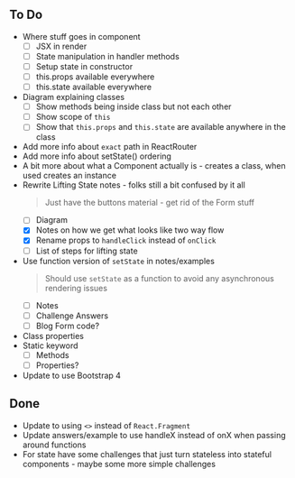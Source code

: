 ## To Do

- Where stuff goes in component
    * [ ] JSX in render
    * [ ] State manipulation in handler methods
    * [ ] Setup state in constructor
    * [ ] this.props available everywhere
    * [ ] this.state available everywhere
- Diagram explaining classes
    * [ ] Show methods being inside class but not each other
    * [ ] Show scope of `this`
    * [ ] Show that `this.props` and `this.state` are available anywhere in the class
- Add more info about `exact` path in ReactRouter
- Add more info about setState() ordering
- A bit more about what a Component actually is - creates a class, when used creates an instance
- Rewrite Lifting State notes - folks still a bit confused by it all
    > Just have the buttons material - get rid of the Form stuff
    * [ ] Diagram
    * [x] Notes on how we get what looks like two way flow
    * [x] Rename props to `handleClick` instead of `onClick`
    * [ ] List of steps for lifting state
- Use function version of `setState` in notes/examples
    > Should use `setState` as a function to avoid any asynchronous rendering issues
    * [ ] Notes
    * [ ] Challenge Answers
    * [ ] Blog Form code?
- Class properties
- Static keyword
    * [ ] Methods
    * [ ] Properties?
- Update to use Bootstrap 4

## Done

- Update to using `<>` instead of `React.Fragment`
- Update answers/example to use handleX instead of onX when passing around functions
- For state have some challenges that just turn stateless into stateful components - maybe some more simple challenges
